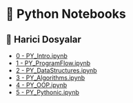 # 📗 Python Notebooks


<!--Index-->

## 🔗 Harici Dosyalar

- [0 - PY_Intro.ipynb](./0%20-%20PY_Intro.ipynb)
- [1 - PY_ProgramFlow.ipynb](./1%20-%20PY_ProgramFlow.ipynb)
- [2 - PY_DataStructures.ipynb](./2%20-%20PY_DataStructures.ipynb)
- [3 - PY_Algorithms.ipynb](./3%20-%20PY_Algorithms.ipynb)
- [4 - PY_OOP.ipynb](./4%20-%20PY_OOP.ipynb)
- [5 - PY_Pythonic.ipynb](./5%20-%20PY_Pythonic.ipynb)


<!--Index-->

